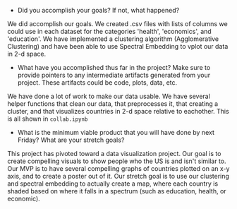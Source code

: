 * Did you accomplish your goals?  If not, what happened?

We did accomplish our goals. We created .csv files with lists of columns we could use in each dataset for the categories 'health', 'economics', and 'education'. We have implemented a clustering algorithm (Agglomerative Clustering) and have been able to use Spectral Embedding to vplot our data in 2-d space.

* What have you accomplished thus far in the project?  Make sure to provide pointers to any intermediate artifacts generated from your project.  These artifacts could be code, plots, data, etc.

We have done a lot of work to make our data usable. We have several helper functions that clean our data, that preprocesses it, that creating a cluster, and that visualizes countries in 2-d space relative to eachother. This is all shown in `collab.ipynb`

* What is the minimum viable product that you will have done by next Friday?  What are your stretch goals?

This project has pivoted toward a data visualization project. Our goal is to create compelling visuals to show people who the US is and isn't similar to. Our MVP is to have several compelling graphs of countries plotted on an x-y axis, and to create a poster out of it. Our stretch goal is to use our clustering and spectral embedding to actually create a map, where each country is shaded based on where it falls in a spectrum (such as education, health, or economic).
